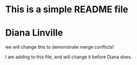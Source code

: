 # This is a simple README file
# Diana Linville 

we will change this to demonstrate merge conflicts!

I am adding to this file, and will change it before Diana does.
